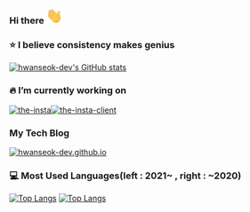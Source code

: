 ### Hi there <img src="https://raw.githubusercontent.com/hwanseok-dev/hwanseok-dev/main/wave.gif" width="30px">

### :star: I believe consistency makes genius
[![hwanseok-dev's GitHub stats](https://github-readme-stats.vercel.app/api?username=hwanseok-dev&show_icons=true&count_private=true&hide=stars,contribs)](https://github.com/anuraghazra/github-readme-stats)  

### :fire: I’m currently working on
[![the-insta](https://github-readme-stats.vercel.app/api/pin/?username=hwanseok-dev&repo=the-insta)](https://github.com/anuraghazra/github-readme-stats)[![the-insta-client](https://github-readme-stats.vercel.app/api/pin/?username=hwanseok-dev&repo=the-insta-client)](https://github.com/anuraghazra/github-readme-stats)

### My Tech Blog
[![hwanseok-dev.github.io](https://github-readme-stats.vercel.app/api/pin/?username=hwanseok-dev&repo=hwanseok-dev.github.io)](https://github.com/anuraghazra/github-readme-stats)

### :computer: Most Used Languages(left : 2021~ , right : ~2020)
[![Top Langs](https://github-readme-stats.vercel.app/api/top-langs/?username=hwanseok-dev&exclude_repo=hwanseok-dev.github.io&layout=compact)](https://github.com/anuraghazra/github-readme-stats) [![Top Langs](https://github-readme-stats.vercel.app/api/top-langs/?username=niklasjang&exclude_repo=niklasjang.github.io&layout=compact&hide=cmake)](https://github.com/anuraghazra/github-readme-stats)
